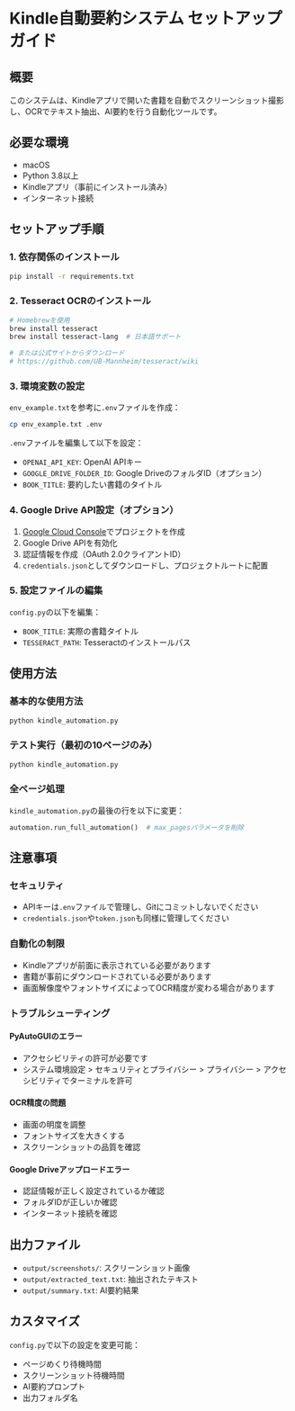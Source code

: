 # Kindle自動要約システム セットアップガイド

## 概要
このシステムは、Kindleアプリで開いた書籍を自動でスクリーンショット撮影し、OCRでテキスト抽出、AI要約を行う自動化ツールです。

## 必要な環境
- macOS
- Python 3.8以上
- Kindleアプリ（事前にインストール済み）
- インターネット接続

## セットアップ手順

### 1. 依存関係のインストール
```bash
pip install -r requirements.txt
```

### 2. Tesseract OCRのインストール
```bash
# Homebrewを使用
brew install tesseract
brew install tesseract-lang  # 日本語サポート

# または公式サイトからダウンロード
# https://github.com/UB-Mannheim/tesseract/wiki
```

### 3. 環境変数の設定
`env_example.txt`を参考に`.env`ファイルを作成：
```bash
cp env_example.txt .env
```

`.env`ファイルを編集して以下を設定：
- `OPENAI_API_KEY`: OpenAI APIキー
- `GOOGLE_DRIVE_FOLDER_ID`: Google DriveのフォルダID（オプション）
- `BOOK_TITLE`: 要約したい書籍のタイトル

### 4. Google Drive API設定（オプション）
1. [Google Cloud Console](https://console.cloud.google.com/)でプロジェクトを作成
2. Google Drive APIを有効化
3. 認証情報を作成（OAuth 2.0クライアントID）
4. `credentials.json`としてダウンロードし、プロジェクトルートに配置

### 5. 設定ファイルの編集
`config.py`の以下を編集：
- `BOOK_TITLE`: 実際の書籍タイトル
- `TESSERACT_PATH`: Tesseractのインストールパス

## 使用方法

### 基本的な使用方法
```bash
python kindle_automation.py
```

### テスト実行（最初の10ページのみ）
```bash
python kindle_automation.py
```

### 全ページ処理
`kindle_automation.py`の最後の行を以下に変更：
```python
automation.run_full_automation()  # max_pagesパラメータを削除
```

## 注意事項

### セキュリティ
- APIキーは`.env`ファイルで管理し、Gitにコミットしないでください
- `credentials.json`や`token.json`も同様に管理してください

### 自動化の制限
- Kindleアプリが前面に表示されている必要があります
- 書籍が事前にダウンロードされている必要があります
- 画面解像度やフォントサイズによってOCR精度が変わる場合があります

### トラブルシューティング

#### PyAutoGUIのエラー
- アクセシビリティの許可が必要です
- システム環境設定 > セキュリティとプライバシー > プライバシー > アクセシビリティでターミナルを許可

#### OCR精度の問題
- 画面の明度を調整
- フォントサイズを大きくする
- スクリーンショットの品質を確認

#### Google Driveアップロードエラー
- 認証情報が正しく設定されているか確認
- フォルダIDが正しいか確認
- インターネット接続を確認

## 出力ファイル
- `output/screenshots/`: スクリーンショット画像
- `output/extracted_text.txt`: 抽出されたテキスト
- `output/summary.txt`: AI要約結果

## カスタマイズ
`config.py`で以下の設定を変更可能：
- ページめくり待機時間
- スクリーンショット待機時間
- AI要約プロンプト
- 出力フォルダ名 